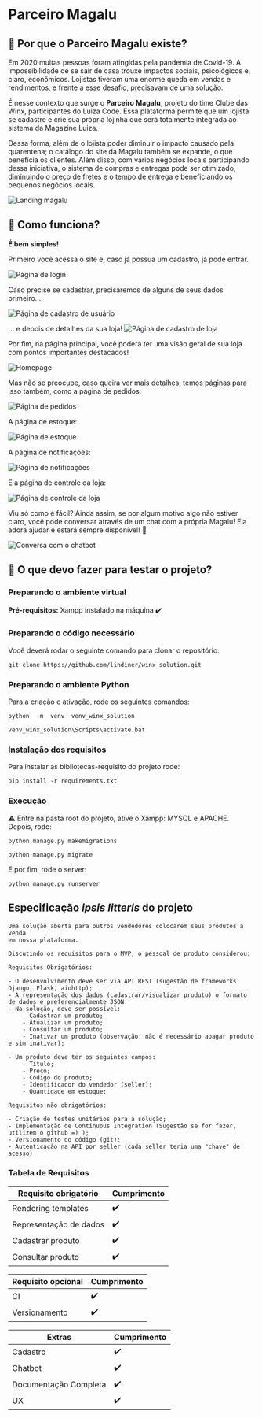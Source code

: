 # Parceiro Magalu

## :raised_eyebrow: Por que o Parceiro Magalu existe? 

Em 2020 muitas pessoas foram atingidas pela pandemia de Covid-19. A impossibilidade de se sair de casa trouxe impactos sociais, psicológicos e, claro, econômicos. Lojistas tiveram uma enorme queda em vendas e rendimentos, e frente a esse desafio, precisavam de uma solução.

É nesse contexto que surge o **Parceiro Magalu**, projeto do time Clube das Winx, participantes do Luiza Code. Essa plataforma permite que um lojista se cadastre e crie sua própria lojinha que será totalmente integrada ao sistema da Magazine Luiza.

Dessa forma, além de o lojista poder diminuir o impacto causado pela quarentena; o catálogo do site da Magalu também se expande, o que beneficia os clientes. Além disso, com vários negócios locais participando dessa iniciativa, o sistema de compras e entregas pode ser otimizado, diminuindo o preço de fretes e o tempo de entrega e beneficiando os pequenos negócios locais.

![Landing magalu](https://raw.githubusercontent.com/lindiner/winx_solution/main/screenshots/LandingMagalu_.png)

## :thinking: Como funciona?

**É bem simples!**

Primeiro você acessa o site e, caso já possua um cadastro, já pode entrar.

![Página de login](https://raw.githubusercontent.com/lindiner/winx_solution/main/screenshots/01.png)

Caso precise se cadastrar, precisaremos de alguns de seus dados primeiro...

![Página de cadastro de usuário](https://raw.githubusercontent.com/lindiner/winx_solution/main/screenshots/02.png)

... e depois de detalhes da sua loja!
![Página de cadastro de loja](https://raw.githubusercontent.com/lindiner/winx_solution/main/screenshots/03.png)

Por fim, na página principal, você poderá ter uma visão geral de sua loja com pontos importantes destacados!

![Homepage](https://raw.githubusercontent.com/lindiner/winx_solution/main/screenshots/04.png)

Mas não se preocupe, caso queira ver mais detalhes, temos páginas para isso também, como a página de pedidos:

![Página de pedidos](https://raw.githubusercontent.com/lindiner/winx_solution/main/screenshots/05.png)

A página de estoque:

![Página de estoque](https://raw.githubusercontent.com/lindiner/winx_solution/main/screenshots/06.png)

A página de notificações:

![Página de notificações](https://raw.githubusercontent.com/lindiner/winx_solution/main/screenshots/07.png)

E a página de controle da loja:

![Página de controle da loja](https://raw.githubusercontent.com/lindiner/winx_solution/main/screenshots/08.png)

Viu só como é fácil? Ainda assim, se por algum motivo algo não estiver claro, você pode conversar através de um chat com a própria Magalu! Ela adora ajudar e estará sempre disponível! :information_desk_person:

![Conversa com o chatbot](https://raw.githubusercontent.com/lindiner/winx_solution/main/screenshots/magalu%20gif.gif")

## :star_struck: O que devo fazer para testar o projeto?

### Preparando o ambiente virtual

**Pré-requisitos:** Xampp instalado na máquina :heavy_check_mark:

### Preparando o código necessário

Você deverá rodar o seguinte comando para clonar o repositório:

``` 
git clone https://github.com/lindiner/winx_solution.git 
```

### Preparando o ambiente Python

Para a criação e ativação, rode os seguintes comandos:

```
python  -m  venv  venv_winx_solution

venv_winx_solution\Scripts\activate.bat
```

### Instalação dos requisitos

Para instalar as bibliotecas-requisito do projeto rode:

```
pip install -r requirements.txt
```

### Execução

:warning: Entre na pasta root do projeto, ative o Xampp: MYSQL e APACHE. Depois, rode:

```
python manage.py makemigrations

python manage.py migrate
```

E por fim, rode o server:

```
python manage.py runserver
```

## Especificação _ipsis litteris_ do projeto

```
Uma solução aberta para outros vendedores colocarem seus produtos a venda
em nossa plataforma.

Discutindo os requisitos para o MVP, o pessoal de produto considerou:

Requisitos Obrigatórios:

- O desenvolvimento deve ser via API REST (sugestão de frameworks: Django, Flask, aiohttp);
- A representação dos dados (cadastrar/visualizar produto) o formato de dados é preferencialmente JSON
- Na solução, deve ser possível:
    - Cadastrar um produto;
    - Atualizar um produto;
    - Consultar um produto;
    - Inativar um produto (observação: não é necessário apagar produto e sim inativar);

- Um produto deve ter os seguintes campos:
    - Título;
    - Preço;
    - Código do produto;
    - Identificador do vendedor (seller);
    - Quantidade em estoque;

Requisitos não obrigatórios:

- Criação de testes unitários para a solução;
- Implementação de Continuous Integration (Sugestão se for fazer, utilizem o github =) );
- Versionamento do código (git);
- Autenticação na API por seller (cada seller teria uma "chave" de acesso)
```

### Tabela de Requisitos

Requisito obrigatório | Cumprimento
--------------------- | -----------
Rendering templates | :heavy_check_mark:
Representação de dados | :heavy_check_mark:
Cadastrar produto | :heavy_check_mark:
Consultar produto | :heavy_check_mark:

Requisito opcional | Cumprimento
------------------ | -----------
CI | :heavy_check_mark:
Versionamento | :heavy_check_mark:

Extras | Cumprimento
------ | -----------
Cadastro | :heavy_check_mark:
Chatbot | :heavy_check_mark: 
Documentação Completa | :heavy_check_mark:
UX | :heavy_check_mark:
